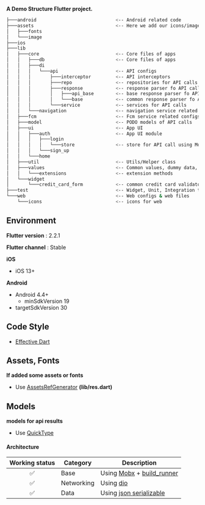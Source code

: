 **A Demo Structure Flutter project.**

```bash
├───android                             <-- Android related code
├───assets                              <-- Here we add our icons/image/fonts
│   ├───fonts
│   └───image
├───ios
├───lib
│   ├───core                            <-- Core files of apps 
│   │   ├───db                          <-- Core files of apps 
│   │   ├───di
│   │   │   └───api                     <-- API configs
│   │   │       ├───interceptor         <-- API interceptors
│   │   │       ├───repo                <-- repositories for API calls
│   │   │       ├───response            <-- response parser fo API calls
│   │   │       │   ├───api_base        <-- base response parser fo API calls
│   │   │       │   └───base            <-- common response parser fo API calls
│   │   │       └───service             <-- services for API calls
│   │   └───navigation                  <-- navigation service related configs
│   ├───fcm                             <-- Fcm service related configs
│   ├───model                           <-- PODO models of API calls
│   ├───ui                              <-- App UI
│   │   ├───auth                        <-- App UI module
│   │   │   ├───login
│   │   │   │   └───store               <-- store for API call using Mobx structure
│   │   │   └───sign_up
│   │   └───home
│   ├───util                            <-- Utils/Helper class
│   ├───values                          <-- Common values, dummy data, App theme,style configs
│   │   └───extensions                  <-- extension methods
│   └───widget
│       └───credit_card_form            <-- common credit card validator
├───test                                <-- Widget, Unit, Integration test
└───web                                 <-- Web configs & web files
    └───icons                           <-- icons for web
```


## Environment

**Flutter version** : 2.2.1

**Flutter channel** : Stable

**iOS**
- iOS 13+

**Android**
- Android 4.4+
    - minSdkVersion 19
- targetSdkVersion 30

## Code Style
- [Effective Dart](https://dart.dev/guides/language/effective-dart)

## Assets, Fonts

**If added some assets or fonts**

- Use [AssetsRefGenerator](https://github.com/AndrewShen812/AssetsRefGenerator) **(lib/res.dart)**

## Models

**models for api results**

- Use [QuickType](https://app.quicktype.io/)

#### Architecture

|Working status|Category|Description|
|:---:|---|---|
| ✅ | Base | Using [Mobx](https://pub.dev/packages/mobx) + [build_runner](https://pub.dev/packages/build_runner)  
| ✅ | Networking | Using [dio](https://pub.dev/packages/dio) 
| ✅ | Data | Using [json serializable](https://pub.dev/packages/json_serializable) 